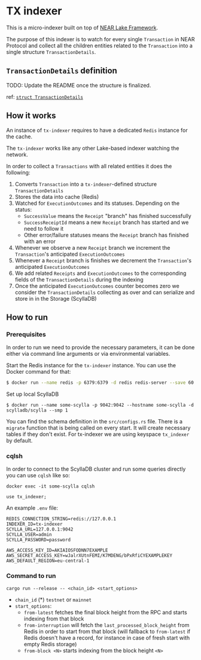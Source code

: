 # TX indexer

This is a micro-indexer built on top of [NEAR Lake Framework](https://github.com/near/near-lake-framework-rs).

The purpose of this indexer is to watch for every single `Transaction` in NEAR Protocol and collect all the children entities related to the `Transaction` into a single structure `TransactionDetails`.


## `TransactionDetails` definition

TODO: Update the README once the structure is finalized.

ref: [`struct TransactionDetails`](./src/types.rs)


## How it works

An instance of `tx-indexer` requires to have a dedicated `Redis` instance for the cache.

The `tx-indexer` works like any other Lake-based indexer watching the network.

In order to collect a `Transactions` with all related entities it does the following:

1. Converts `Transaction` into a `tx-indexer`-defined structure `TransactionDetails`
2. Stores the data into cache (Redis)
3. Watched for `ExecutionOutcomes` and its statuses. Depending on the status:
    - `SuccessValue` means the `Receipt` "branch" has finished successfully
    - `SuccessReceiptId` means a new `Receipt` branch has started and we need to follow it
    - Other error/failure statuses means the `Receipt` branch has finished with an error
4. Whenever we observe a new `Receipt` branch we increment the `Transaction`'s anticipated `ExecutionOutcomes`
5. Whenever a `Receipt` branch is finishes we decrement the `Transaction`'s anticipated `ExecutionOutcomes`
6. We add related `Receipts` and `ExecutionOutcomes` to the corresponding fields of the `TransactionDetails` during the indexing
7. Once the anticipated `ExecutionOutcomes` counter becomes zero we consider the `TransactionDetails` collecting as over and can serialize and store in in the Storage (ScyllaDB)

## How to run

### Prerequisites

In order to run we need to provide the necessary parameters, it can be done either via command line arguments or via environmental variables.

Start the Redis instance for the `tx-indexer` instance. You can use the Docker command for that:
```bash
$ docker run --name redis -p 6379:6379 -d redis redis-server --save 60 1 --loglevel warning
```

Set up local ScyllaDB
```
$ docker run --name some-scylla -p 9042:9042 --hostname some-scylla -d scylladb/scylla --smp 1
```

You can find the schema definition in the `src/configs.rs` file. There is a `migrate` function that is being called on every start. It will create necessary tables if they don't exist.
For tx-indexer we are using keyspace `tx_indexer` by default.
### cqlsh

In order to connect to the ScyllaDB cluster and run some queries directly you can use `cqlsh` like so:

```
docker exec -it some-scylla cqlsh

use tx_indexer;
```

An example `.env` file:
```
REDIS_CONNECTION_STRING=redis://127.0.0.1
INDEXER_ID=tx-indexer
SCYLLA_URL=127.0.0.1:9042
SCYLLA_USER=admin
SCYLLA_PASSWORD=password

AWS_ACCESS_KEY_ID=AKIAIOSFODNN7EXAMPLE
AWS_SECRET_ACCESS_KEY=wJalrXUtnFEMI/K7MDENG/bPxRfiCYEXAMPLEKEY
AWS_DEFAULT_REGION=eu-central-1
```

### Command to run

```
cargo run --release -- <chain_id> <start_options>
```

- `chain_id` (\*) `testnet` or `mainnet`
- `start_options`:
    - `from-latest` fetches the final block height from the RPC and starts indexing from that block
    - `from-interruption` will fetch the `last_processed_block_height` from Redis in order to start from that block (will fallback to `from-latest` if Redis doesn't have a record, for instance in case of fresh start with empty Redis storage)
    - `from-block <N>` starts indexing from the block height `<N>`


